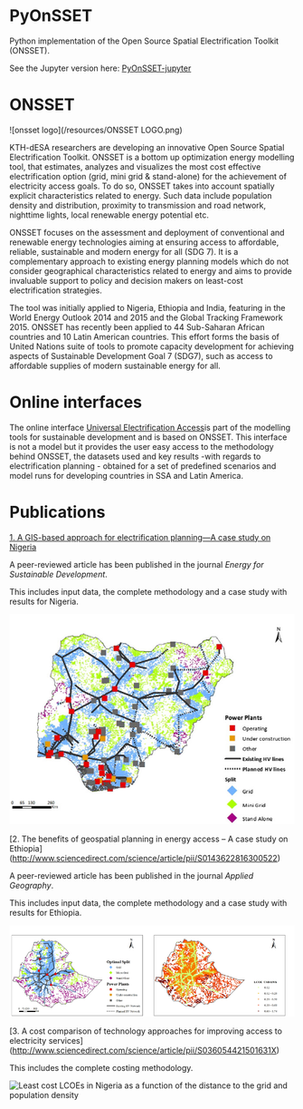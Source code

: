 # PyOnSSET
Python implementation of the Open Source Spatial Electrification Toolkit (ONSSET).

See the Jupyter version here: [PyOnSSET-jupyter](https://github.com/KTH-dESA/PyOnSSET-jupyter)

# ONSSET

![onsset logo](/resources/ONSSET LOGO.png)

KTH-dESA researchers are developing an innovative Open Source Spatial Electrification Toolkit. ONSSET is  a bottom up optimization energy modelling tool, that estimates, analyzes and visualizes the most cost effective electrification option (grid, mini grid & stand-alone) for the achievement of electricity access goals. To do so, ONSSET takes into account spatially explicit characteristics related to energy. Such data include population density and distribution, proximity to transmission and road network, nighttime lights, local renewable energy potential etc.

ONSSET focuses on the assessment and deployment of conventional and renewable energy technologies aiming at ensuring access to affordable, reliable, sustainable and modern energy for all (SDG 7). It is a complementary approach to existing energy planning models which do not consider geographical characteristics related to energy and aims to provide invaluable support to policy and decision makers on least-cost electrification strategies.

The tool was initially applied to Nigeria, Ethiopia and India, featuring in the World Energy Outlook 2014 and 2015 and the Global Tracking Framework 2015. ONSSET has recently been applied to 44 Sub-Saharan African countries and  10 Latin American countries. This effort forms the basis of United Nations suite of tools to promote capacity development for achieving aspects of Sustainable Development Goal 7 (SDG7), such as access to affordable supplies of modern sustainable energy for all.

# Online interfaces

The online interface [Universal Electrification Access](https://un-desa-modelling.github.io/electrification-paths-visualisation/)is part of the modelling tools for sustainable development and is based on ONSSET. 
This interface is not a model but it provides the user easy access to the methodology behind ONSSET, the datasets used and key results -with regards to electrification planning - obtained for a set of predefined scenarios and model runs for developing countries in SSA and Latin America. 


# Publications


[1. A GIS-based approach for electrification planning—A case study on Nigeria](http://www.sciencedirect.com/science/article/pii/S0973082615000952)

A peer-reviewed article has been published in the journal *Energy for Sustainable Development*.

This includes input data, the complete methodology and a case study with results for Nigeria.

![Optimal electrification mix in Nigeria](/resources/nigeria_electrification_map.png "Optimal electrification mix in Nigeria")


[2. The benefits of geospatial planning in energy access – A case study on Ethiopia]
(http://www.sciencedirect.com/science/article/pii/S0143622816300522)

A peer-reviewed article has been published in the journal *Applied Geography*.

This includes input data, the complete methodology and a case study with results for Ethiopia.

![Optimal electrification mix and spatial levelized cost of electricity in Ethiopia](/resources/Ethiopia_optimalmix_LCOE.png "Optimal electrification mix and spatial levelized cost of electricity in Ethiopia")


[3. A cost comparison of technology approaches for improving access to electricity services]
(http://www.sciencedirect.com/science/article/pii/S036054421501631X)

This includes the complete costing methodology. 

![Least cost LCOEs in Nigeria as a function of the distance to the grid and population density
](/resources/Nigeria_LCOE_surface.png "Least cost LCOEs in Nigeria as a function of the distance to the grid and population density
")
